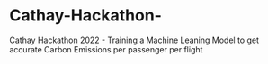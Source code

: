 # Cathay-Hackathon-
Cathay Hackathon 2022 - Training a Machine Leaning Model to get accurate Carbon Emissions per passenger per flight
